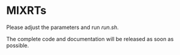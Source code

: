 # MIXRTs

Please adjust the parameters and run *run.sh*.

The complete code and documentation will be released as soon as possible.